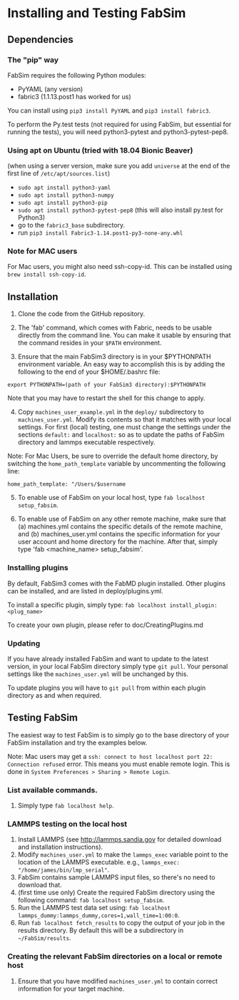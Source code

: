 Installing and Testing FabSim
======

## Dependencies

### The "pip" way
FabSim requires the following Python modules:
* PyYAML (any version) 
* fabric3 (1.1.13.post1 has worked for us)

You can install using `pip3 install PyYAML` and `pip3 install fabric3`.

To perform the Py.test tests (not required for using FabSim, but essential for running the tests), you will need python3-pytest and python3-pytest-pep8.

### Using apt on Ubuntu (tried with 18.04 Bionic Beaver)
(when using a server version, make sure you add `universe` at the end of the first line of `/etc/apt/sources.list`)
* `sudo apt install python3-yaml`
* `sudo apt install python3-numpy`
* `sudo apt install python3-pip`
* `sudo apt install python3-pytest-pep8` (this will also install py.test for Python3)
* go to the `fabric3_base` subdirectory.
* run `pip3 install Fabric3-1.14.post1-py3-none-any.whl`

### Note for MAC users
For Mac users, you might also need ssh-copy-id. This can be installed using `brew install ssh-copy-id`.



## Installation

1. Clone the code from the GitHub repository.

2. The 'fab' command, which comes with Fabric, needs to be usable directly from the command line. You can make it usable by ensuring that the command resides in your `$PATH` environment.

3. Ensure that the main FabSim3 directory is in your $PYTHONPATH environment variable. An easy way to accomplish this is by adding the following to the end of your $HOME/.bashrc file:
```
export PYTHONPATH=(path of your FabSim3 directory):$PYTHONPATH
```
Note that you may have to restart the shell for this change to apply.

4. Copy `machines_user_example.yml` in the `deploy/` subdirectory to `machines_user.yml`. Modify its contents so that it matches with your local settings. For first (local) testing, one must change the settings under the sections `default:` and `localhost:` so as to update the paths of FabSim directory and lammps executable respectively. 

Note: For Mac Users, be sure to override the default home directory, by switching the `home_path_template` variable by uncommenting the following line: 
```
home_path_template: "/Users/$username
```

5. To enable use of FabSim on your local host, type `fab localhost setup_fabsim`. 

6. To enable use of FabSim on any other remote machine, make sure that (a) machines.yml contains the specific details of the remote machine, and (b) machines_user.yml contains the specific information for your user account and home directory for the machine. After that, simply type 'fab <machine_name> setup_fabsim'.

### Installing plugins

By default, FabSim3 comes with the FabMD plugin installed. Other plugins can be installed, and are listed in deploy/plugins.yml.

To install a specific plugin, simply type: `fab localhost install_plugin:<plug_name>`

To create your own plugin, please refer to doc/CreatingPlugins.md

### Updating 

If you have already installed FabSim and want to update to the latest version, in your local FabSim directory simply type `git pull`. Your personal settings like the `machines_user.yml` will be unchanged by this.

To update plugins you will have to `git pull` from within each plugin directory as and when required.

## Testing FabSim

The easiest way to test FabSim is to simply go to the base directory of your FabSim installation and try the examples below.

Note: Mac users may get a `ssh: connect to host localhost port 22: Connection refused` error. This means you must enable remote login. This is done in `System Preferences > Sharing > Remote Login`.

### List available commands.
1. Simply type `fab localhost help`.

### LAMMPS testing on the local host

1. Install LAMMPS (see http://lammps.sandia.gov for detailed download and installation instructions).
2. Modify `machines_user.yml` to make the `lammps_exec` variable point to the location of the LAMMPS executable. e.g., `lammps_exec: "/home/james/bin/lmp_serial"`.
3. FabSim contains sample LAMMPS input files, so there's no need to download that.
4. (first time use only) Create the required FabSim directory using the following command: `fab localhost setup_fabsim`.
5. Run the LAMMPS test data set using: `fab localhost lammps_dummy:lammps_dummy,cores=1,wall_time=1:00:0`.
6. Run `fab localhost fetch_results` to copy the output of your job in the results directory. By default this will be a subdirectory in `~/FabSim/results`.

### Creating the relevant FabSim directories on a local or remote host

1. Ensure that you have modified `machines_user.yml` to contain correct information for your target machine.
